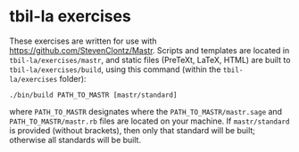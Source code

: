# tbil-la exercises

These exercises are written for use with
<https://github.com/StevenClontz/Mastr>.
Scripts and templates are located in
`tbil-la/exercises/mastr`, and static files
(PreTeXt, LaTeX, HTML) are built to
`tbil-la/exercises/build`, using this
command (within the `tbil-la/exercises`
folder):

```
./bin/build PATH_TO_MASTR [mastr/standard]
```

where `PATH_TO_MASTR` designates where
the `PATH_TO_MASTR/mastr.sage` and 
`PATH_TO_MASTR/mastr.rb` files
are located on your machine. If `mastr/standard` is
provided (without brackets), then only that
standard will be built; otherwise all
standards will be built.
